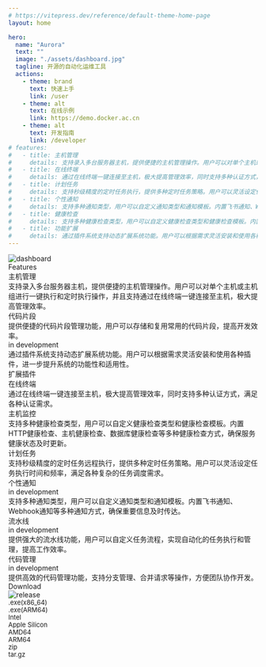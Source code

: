 ```yaml
---
# https://vitepress.dev/reference/default-theme-home-page
layout: home

hero:
  name: "Aurora"
  text: ""
  image: "./assets/dashboard.jpg"
  tagline: 开源的自动化运维工具
  actions:
    - theme: brand
      text: 快速上手
      link: /user
    - theme: alt
      text: 在线示例
      link: https://demo.docker.ac.cn
    - theme: alt
      text: 开发指南
      link: /developer
# features:
#   - title: 主机管理
#     details: 支持录入多台服务器主机，提供便捷的主机管理操作。用户可以对单个主机或主机组进行一键执行和定时执行操作，并且支持通过在线终端一键连接至主机，极大提高管理效率。
#   - title: 在线终端
#     details: 通过在线终端一键连接至主机，极大提高管理效率，同时支持多种认证方式，满足各种认证需求。
#   - title: 计划任务
#     details: 支持秒级精度的定时任务执行，提供多种定时任务策略。用户可以灵活设定任务执行时间和频率，满足各种复杂的任务调度需求。
#   - title: 个性通知
#     details: 支持多种通知类型，用户可以自定义通知类型和通知模板。内置飞书通知、Webhook通知等多种通知方式，确保重要信息及时传达。
#   - title: 健康检查
#     details: 支持多种健康检查类型，用户可以自定义健康检查类型和健康检查模板。内置HTTP健康检查、主机健康检查、数据库健康检查等多种健康检查方式，确保服务健康状态及时更新。
#   - title: 功能扩展
#     details: 通过插件系统支持动态扩展系统功能。用户可以根据需求灵活安装和使用各种插件，进一步提升系统的功能性和适用性。
---
```


<script setup>
import {onMounted} from 'vue'
function handleOpen(src) {
    window.open(src, '_blank')
}

onMounted(()=> {
    const buttons = document.querySelectorAll('.colorView');
    buttons.forEach((button) => {
        button.addEventListener('mousemove', (e) => {
            const rect = button.getBoundingClientRect();
            const x = e.clientX - rect.left;
            const y = e.clientY - rect.top;
            button.style.setProperty('--x', `${x}px`);
            button.style.setProperty('--y', `${y}px`);
        });
    });
})
</script>
<div class="flex flex-col gap-12">
    <!-- 仪表盘 -->
    <div class="w-full aspect-video overflow-hidden rounded-md shadow-2xl shadow-blue-500/50">
        <img src="/assets/dashboard.jpg" alt="dashboard"></img>
    </div>
    <div class='flex flex-col gap-4'>
        <div class="text-3xl font-bold flex gap-2 items-center justify-start">
            <div>Features</div>
        </div>
        <div class="grid grid-cols-2 sm:grid-cols-2 md:grid-cols-4 lg:grid-cols-4 gap-4 sm:gap-4 md:gap-4 lg:gap-8">
            <div class="bg-blue-50 dark:bg-slate-800 p-4 rounded-xl colorView flex flex-col gap-4">
                <div class="flex justify-between">
                    <div class="flex gap-2 items-center">
                        <div class="iconfont icon-host" style="font-size: 1.8rem"></div>
                        <div class="font-bold">主机管理</div>
                    </div>
                </div>
                <div class="text-sm text-gray-500">支持录入多台服务器主机，提供便捷的主机管理操作。用户可以对单个主机或主机组进行一键执行和定时执行操作，并且支持通过在线终端一键连接至主机，极大提高管理效率。</div>
            </div>
            <div class="bg-blue-50 dark:bg-slate-800 p-4 rounded-xl colorView flex flex-col gap-4">
                <div class="flex justify-between">
                    <div class="flex gap-2 items-center">
                        <div class="iconfont icon-script" style="font-size: 1.8rem"></div>
                        <div class="font-bold">代码片段</div>
                    </div>
                </div>
                <div class="text-sm text-gray-500">提供便捷的代码片段管理功能，用户可以存储和复用常用的代码片段，提高开发效率。</div>
            </div>
            <div class="col-span-2 row-span-2 bg-blue-50 dark:bg-slate-800 p-4 rounded-xl colorView flex flex-col justify-between gap-4">
                <div>
                    <div class="flex justify-between">
                        <div class="iconfont icon-plugin" style="font-size: 3rem"></div>
                        <div class="text-xs text-slate-300">in development</div>
                    </div>
                    <div class="text-sm text-gray-500">通过插件系统支持动态扩展系统功能。用户可以根据需求灵活安装和使用各种插件，进一步提升系统的功能性和适用性。</div>
                </div>
                <div class="font-bold">扩展插件</div>
            </div>
            <div class="bg-blue-50 dark:bg-slate-800 p-4 rounded-xl colorView flex flex-col gap-4">
                <div class="flex justify-between">
                    <div class="flex gap-2 items-center">
                        <div class="iconfont icon-terminal" style="font-size: 1.8rem"></div>
                        <div class="font-bold">在线终端</div>
                    </div>
                </div>
                <div class="text-sm text-gray-500">通过在线终端一键连接至主机，极大提高管理效率，同时支持多种认证方式，满足各种认证需求。</div>
            </div>
            <!-- <div class="bg-blue-50 dark:bg-slate-800 p-4 rounded-xl colorView flex flex-col gap-4">
                <div class="flex justify-between">
                    <div class="iconfont icon-user-manager" style="font-size: 1.8rem"></div>
                </div>
                <div class="font-bold">用户管理</div>
            </div> -->
            <div class="bg-blue-50 dark:bg-slate-800 p-4 rounded-xl colorView flex flex-col gap-4">
                <div class="flex justify-between">
                    <div class="flex gap-2 items-center">
                        <div class="iconfont icon-health" style="font-size: 1.8rem"></div>
                        <div class="font-bold">主机监控</div>
                    </div>
                </div>
                <div class="text-sm text-gray-500">支持多种健康检查类型，用户可以自定义健康检查类型和健康检查模板。内置HTTP健康检查、主机健康检查、数据库健康检查等多种健康检查方式，确保服务健康状态及时更新。</div>
            </div>
            <div class="bg-blue-50 dark:bg-slate-800 p-4 rounded-xl colorView flex flex-col gap-4">
                <div class="flex justify-between">
                    <div class="flex gap-2 items-center">
                        <div class="iconfont icon-task" style="font-size: 1.8rem"></div>
                        <div class="font-bold">计划任务</div>
                    </div>
                </div>
                <div class="text-sm text-gray-500">支持秒级精度的定时任务远程执行，提供多种定时任务策略。用户可以灵活设定任务执行时间和频率，满足各种复杂的任务调度需求。</div>
            </div>
            <div class="bg-blue-50 dark:bg-slate-800 p-4 rounded-xl colorView flex flex-col gap-4">
                <div class="flex justify-between">
                    <div class="flex gap-2 items-center">
                        <div class="iconfont icon-notify" style="font-size: 1.8rem"></div>
                        <div class="font-bold">个性通知</div>
                    </div>
                    <div class="text-xs text-slate-300">in development</div>
                </div>
                <div class="text-sm text-gray-500">支持多种通知类型，用户可以自定义通知类型和通知模板。内置飞书通知、Webhook通知等多种通知方式，确保重要信息及时传达。</div>
            </div>
            <div class="bg-blue-50 dark:bg-slate-800 p-4 rounded-xl colorView flex flex-col gap-4">
                <div class="flex justify-between">
                    <div class="flex gap-2 items-center">
                        <div class="iconfont icon-pipeline" style="font-size: 1.8rem"></div>
                        <div class="font-bold">流水线</div>
                    </div>
                    <div class="text-xs text-slate-300">in development</div>
                </div>
                <div class="text-sm text-gray-500">提供强大的流水线功能，用户可以自定义任务流程，实现自动化的任务执行和管理，提高工作效率。</div>
            </div>
            <div class="bg-blue-50 dark:bg-slate-800 p-4 rounded-xl colorView flex flex-col gap-4">
                <div class="flex justify-between">
                    <div class="flex gap-2 items-center">
                        <div class="iconfont icon-branch" style="font-size: 1.8rem"></div>
                        <div class="font-bold">代码管理</div>
                    </div>
                    <div class="text-xs text-slate-300">in development</div>
                </div>
                <div class="text-sm text-gray-500">提供高效的代码管理功能，支持分支管理、合并请求等操作，方便团队协作开发。</div>
            </div>
        </div>
    </div>
    <!-- 下载 -->
    <div class="flex flex-col gap-4">
        <div class="text-3xl font-bold flex gap-2 items-center justify-start">
            <div>Download</div>
            <div><img src="https://img.shields.io/github/v/release/MR5356/aurora" alt="release"></div>
        </div>
        <div class="md:px-20 lg:px-40 grid grid-cols-2 sm:grid-cols-2 md:grid-cols-4 lg:grid-cols-4 gap-4 sm:gap-4 md:gap-4 lg:gap-12">
            <div class="flip-card w-full aspect-square flex-1 rounded-lg overflow-hidden">
                <div class="flip-card-inner">
                    <div class="flip-card-front bg-gray-100 dark:bg-slate-800 flex items-center justify-center iconfont icon-windows" style="font-size: calc(1rem + 3vw)"></div>
                    <div class="flip-card-back bg-slate-100 dark:bg-slate-800 flex flex-col gap-2 items-center justify-center font-mono">
                        <div class="font-bold flex gap-1 items-center w-full h-full rounded-t-lg justify-center hover:bg-sky-200 hover:dark:bg-slate-600 cursor-pointer" @click="handleOpen('https://github.com/MR5356/aurora/releases/latest/download/aurora-windows-amd64.tar.gz')">
                            <div class="iconfont icon-windows" style="font-size: calc(10px + 1.2vw)"></div>
                            <div style="font-size: calc(10px + 0.3vw)">.exe(x86_64)</div>
                        </div>
                        <div class="font-bold flex gap-1 items-center w-full h-full rounded-b-lg justify-center hover:bg-sky-200 hover:dark:bg-slate-600 cursor-pointer" @click="handleOpen('https://github.com/MR5356/aurora/releases/latest/download/aurora-windows-arm64.tar.gz')">
                            <div class="iconfont icon-windows" style="font-size: calc(10px + 1.2vw)"></div>
                            <div style="font-size: calc(10px + 0.3vw)">.exe(ARM64)&nbsp;</div>
                        </div>
                    </div>
                </div>
            </div>
            <div class="flip-card w-full aspect-square flex-1 rounded-lg overflow-hidden">
                <div class="flip-card-inner">
                    <div class="flip-card-front bg-gray-100 dark:bg-slate-800 flex items-center justify-center iconfont icon-mac" style="font-size: calc(1rem + 3vw)"></div>
                    <div class="flip-card-back bg-slate-100 dark:bg-slate-800 flex flex-col gap-2 items-center justify-center font-mono">
                        <div class="font-bold flex gap-1 items-center w-full h-full rounded-t-lg justify-center hover:bg-sky-200 hover:dark:bg-slate-600 cursor-pointer" @click="handleOpen('https://github.com/MR5356/aurora/releases/latest/download/aurora-darwin-amd64.tar.gz')">
                            <div class="iconfont icon-mac" style="font-size: calc(10px + 1.2vw)"></div>
                            <div style="font-size: calc(10px + 0.3vw)">Intel&nbsp;&nbsp;&nbsp;&nbsp;&nbsp;&nbsp;&nbsp;&nbsp;</div>
                        </div>
                        <div class="font-bold flex gap-1 items-center w-full h-full rounded-b-lg justify-center hover:bg-sky-200 hover:dark:bg-slate-600 cursor-pointer" @click="handleOpen('https://github.com/MR5356/aurora/releases/latest/download/aurora-darwin-arm64.tar.gz')">
                            <div class="iconfont icon-mac" style="font-size: calc(10px + 1.2vw)"></div>
                            <div style="font-size: calc(10px + 0.3vw)">Apple Silicon</div>
                        </div>
                    </div>
                </div>
            </div>
            <div class="flip-card w-full aspect-square flex-1 rounded-lg overflow-hidden">
                <div class="flip-card-inner">
                    <div class="flip-card-front bg-gray-100 dark:bg-slate-800 flex items-center justify-center iconfont icon-linux" style="font-size: calc(1rem + 3vw)"></div>
                    <div class="flip-card-back bg-slate-100 dark:bg-slate-800 flex flex-col gap-2 items-center justify-center font-mono">
                        <div class="font-bold flex gap-1 items-center w-full h-full rounded-t-lg justify-center hover:bg-sky-200 hover:dark:bg-slate-600 cursor-pointer" @click="handleOpen('https://github.com/MR5356/aurora/releases/latest/download/aurora-linux-amd64.tar.gz')">
                            <div class="iconfont icon-linux" style="font-size: calc(10px + 1.2vw)"></div>
                            <div style="font-size: calc(10px + 0.3vw)">AMD64</div>
                        </div>
                        <div class="font-bold flex gap-1 items-center w-full h-full rounded-b-lg justify-center hover:bg-sky-200 hover:dark:bg-slate-600 cursor-pointer" @click="handleOpen('https://github.com/MR5356/aurora/releases/latest/download/aurora-linux-amd64.tar.gz')">
                            <div class="iconfont icon-linux" style="font-size: calc(10px + 1.2vw)"></div>
                            <div style="font-size: calc(10px + 0.3vw)">ARM64</div>
                        </div>
                    </div>
                </div>
            </div>
            <div class="flip-card w-full aspect-square flex-1 rounded-lg overflow-hidden">
                <div class="flip-card-inner">
                    <div class="flip-card-front bg-gray-100 dark:bg-slate-800 flex items-center justify-center iconfont icon-yuanma" style="font-size: calc(1rem + 3vw)"></div>
                    <div class="flip-card-back bg-slate-100 dark:bg-slate-800 flex flex-col gap-2 items-center justify-center font-mono">
                        <div class="font-bold flex gap-1 items-center w-full h-full rounded-t-lg justify-center hover:bg-sky-200 hover:dark:bg-slate-600 cursor-pointer" @click="handleOpen('https://github.com/MR5356/aurora/releases/latest')">
                            <div class="iconfont icon-zip" style="font-size: calc(10px + 1.2vw)"></div>
                            <div style="font-size: calc(10px + 0.3vw)">zip&nbsp;&nbsp;&nbsp;</div>
                        </div>
                        <div class="font-bold flex gap-1 items-center w-full h-full rounded-b-lg justify-center hover:bg-sky-200 hover:dark:bg-slate-600 cursor-pointer" @click="handleOpen('https://github.com/MR5356/aurora/releases/latest')">
                            <div class="iconfont icon-TAR" style="font-size: calc(10px + 1.2vw)"></div>
                            <div style="font-size: calc(10px + 0.3vw)">tar.gz</div>
                        </div>
                    </div>
                </div>
            </div>
        </div>
    </div>
    <!-- 反馈 -->
    <!-- <div class='flex gap-20'>
        <div class="flex flex-col gap-4">
            <div class="text-xl font-semibold">当有新的产品功能发布时，及时通知我</div>
            <div class="flex flex-col gap-2">
                <input type="text" class="rounded shadow w-full placeholder:text-gray-400 focus:ring-2 p-2" placeholder="电子邮件" />
                <div class="text-xs text-gray-400">提交此表单，即表示同意我们的隐私政策</div>
            </div>
            <div class="px-4 py-2 bg-sky-200 hover:bg-sky-300 cursor-pointer select-none w-fit rounded-full font-semibold">提交</div>
        </div>
        <div>
            <div class="font-bold text-lg">关注我们</div>
            <div>
                社区论坛
            </div>
        </div>
    </div> -->
</div>

<style lang="scss" scope>

</style>

